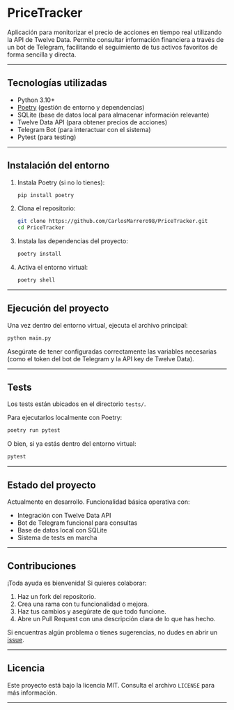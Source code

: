 # PriceTracker

Aplicación para monitorizar el precio de acciones en tiempo real utilizando la API de Twelve Data. Permite consultar información financiera a través de un bot de Telegram, facilitando el seguimiento de tus activos favoritos de forma sencilla y directa.

---

## Tecnologías utilizadas

- Python 3.10+
- [Poetry](https://python-poetry.org/) (gestión de entorno y dependencias)
- SQLite (base de datos local para almacenar información relevante)
- Twelve Data API (para obtener precios de acciones)
- Telegram Bot (para interactuar con el sistema)
- Pytest (para testing)

---

## Instalación del entorno

1. Instala Poetry (si no lo tienes):

    ```bash
    pip install poetry
    ```

2. Clona el repositorio:

    ```bash
    git clone https://github.com/CarlosMarrero98/PriceTracker.git
    cd PriceTracker
    ```

3. Instala las dependencias del proyecto:

    ```bash
    poetry install
    ```

4. Activa el entorno virtual:

    ```bash
    poetry shell
    ```

---

## Ejecución del proyecto

Una vez dentro del entorno virtual, ejecuta el archivo principal:

```bash
python main.py
```

Asegúrate de tener configuradas correctamente las variables necesarias (como el token del bot de Telegram y la API key de Twelve Data).

---

## Tests

Los tests están ubicados en el directorio `tests/`.

Para ejecutarlos localmente con Poetry:

```bash
poetry run pytest
```

O bien, si ya estás dentro del entorno virtual:

```bash
pytest
```

---

## Estado del proyecto

Actualmente en desarrollo. Funcionalidad básica operativa con:

- Integración con Twelve Data API
- Bot de Telegram funcional para consultas
- Base de datos local con SQLite
- Sistema de tests en marcha

---

## Contribuciones

¡Toda ayuda es bienvenida! Si quieres colaborar:

1. Haz un fork del repositorio.
2. Crea una rama con tu funcionalidad o mejora.
3. Haz tus cambios y asegúrate de que todo funcione.
4. Abre un Pull Request con una descripción clara de lo que has hecho.

Si encuentras algún problema o tienes sugerencias, no dudes en abrir un [issue](https://github.com/TU_USUARIO/PriceTracker/issues).

---

## Licencia

Este proyecto está bajo la licencia MIT. Consulta el archivo `LICENSE` para más información.

---
